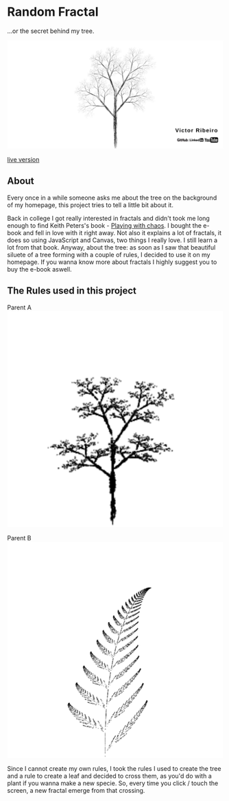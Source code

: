 # Random Fractal

...or the secret behind my tree.

![screenshot](screenshot.png)

[live version](https://victorribeiro.com/randomFractal)

## About

Every once in a while someone asks me about the tree on the background of my homepage, this project tries to tell a little bit about it.

Back in college I got really interested in fractals and didn't took me long enough to find Keith Peters's book - [Playing with chaos](http://www.playingwithchaos.net/). I bought the e-book and fell in love with it right away. Not also it explains a lot of fractals, it does so using JavaScript and Canvas, two things I really love. I still learn a lot from that book. Anyway, about the tree: as soon as I saw that beautiful siluete of a tree forming with a couple of rules, I decided to use it on my homepage. If you wanna know more about fractals I highly suggest you to buy the e-book aswell.

## The Rules used in this project

Parent A
![parentA](parentA.png)

Parent B
![parentB](parentB.png)

Since I cannot create my own rules, I took the rules I used to create the tree and a rule to create a leaf and decided to cross them, as you'd do with a plant if you wanna make a new specie. So, every time you click / touch the screen, a new fractal emerge from that crossing.


